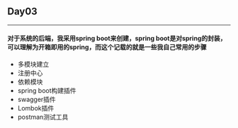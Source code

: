 ## Day03

----

#### 对于系统的后端，我采用spring boot来创建，spring boot是对spring的封装，可以理解为开箱即用的spring，而这个记载的就是一些我自己常用的步骤

* 多模块建立
* 注册中心
* 依赖模块
* spring boot构建插件
* swagger插件
* Lombok插件
* postman测试工具